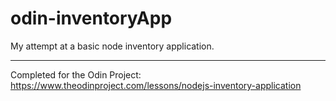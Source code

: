 # odin-inventoryApp
My attempt at a basic node inventory application.

---
Completed for the Odin Project: https://www.theodinproject.com/lessons/nodejs-inventory-application
